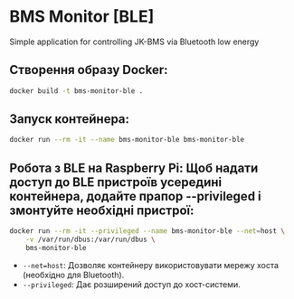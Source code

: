 # BMS Monitor [BLE]
Simple application for controlling JK-BMS via Bluetooth low energy

## Створення образу Docker:
```bash
docker build -t bms-monitor-ble .
```

## Запуск контейнера:
```bash
docker run --rm -it --name bms-monitor-ble bms-monitor-ble
```

## Робота з BLE на Raspberry Pi: Щоб надати доступ до BLE пристроїв усередині контейнера, додайте прапор --privileged і змонтуйте необхідні пристрої:
```bash
docker run --rm -it --privileged --name bms-monitor-ble --net=host \
    -v /var/run/dbus:/var/run/dbus \
    bms-monitor-ble
```
- `--net=host`: Дозволяє контейнеру використовувати мережу хоста (необхідно для Bluetooth).
- `--privileged`: Дає розширений доступ до хост-системи.
